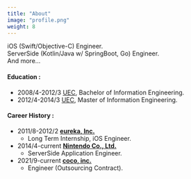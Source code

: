 ```yaml
---
title: "About"
image: "profile.png"
weight: 8
---
```


iOS (Swift/Objective-C) Engineer.  
ServerSide (Kotlin/Java w/ SpringBoot, Go) Engineer.  
And more...

#### Education :
* 2008/4-2012/3 [UEC](https://www.uec.ac.jp/), Bachelor of Information Engineering.
* 2012/4-2014/3 [UEC](https://www.uec.ac.jp/), Master of Information Engineering.

#### Career History :

* 2011/8-2012/2 **[eureka, Inc.](https://eure.jp/)** 
  * Long Term Internship, iOS Engineer.
* 2014/4-current **[Nintendo Co., Ltd.](https://www.nintendo.co.jp/)** 
  * ServerSide Application Engineer.
* 2021/9-current **[coco, inc.](https://thecoco.jp/)**
  * Engineer (Outsourcing Contract).